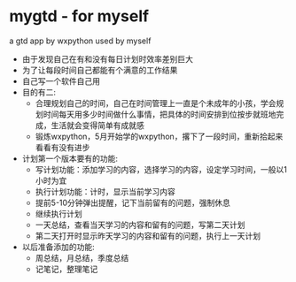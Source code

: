 mygtd - for myself
==================

a gtd app by wxpython used by myself

* 由于发现自己在有和没有每日计划时效率差别巨大
* 为了让每段时间自己都能有个满意的工作结果
* 自己写一个软件自己用
* 目的有二:
    + 合理规划自己的时间，自己在时间管理上一直是个未成年的小孩，学会规划时间每天用多少时间做什么事情，把具体的时间安排到位按步就班地完成，生活就会变得简单有成就感
    + 锻炼wxpython，5月开始学的wxpython，撂下了一段时间，重新拾起来看看有没有进步
* 计划第一个版本要有的功能:
    + 写计划功能：添加学习的内容，选择学习的内容，设定学习时间，一般以1小时为宜
    + 执行计划功能：计时，显示当前学习内容
    + 提前5-10分钟弹出提醒，记下当前留有的问题，强制休息
    + 继续执行计划
    + 一天总结，查看当天学习的内容和留有的问题，写第二天计划
    + 第二天打开时显示昨天学习的内容和留有的问题，执行上一天计划
* 以后准备添加的功能:
    + 周总结，月总结，季度总结
    + 记笔记，整理笔记
